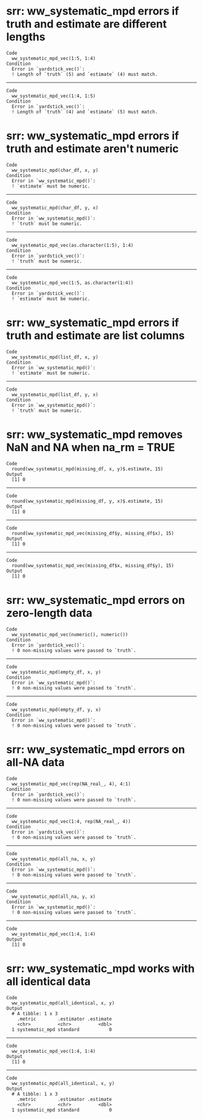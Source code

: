 # srr: ww_systematic_mpd errors if truth and estimate are different lengths

    Code
      ww_systematic_mpd_vec(1:5, 1:4)
    Condition
      Error in `yardstick_vec()`:
      ! Length of `truth` (5) and `estimate` (4) must match.

---

    Code
      ww_systematic_mpd_vec(1:4, 1:5)
    Condition
      Error in `yardstick_vec()`:
      ! Length of `truth` (4) and `estimate` (5) must match.

# srr: ww_systematic_mpd errors if truth and estimate aren't numeric

    Code
      ww_systematic_mpd(char_df, x, y)
    Condition
      Error in `ww_systematic_mpd()`:
      ! `estimate` must be numeric.

---

    Code
      ww_systematic_mpd(char_df, y, x)
    Condition
      Error in `ww_systematic_mpd()`:
      ! `truth` must be numeric.

---

    Code
      ww_systematic_mpd_vec(as.character(1:5), 1:4)
    Condition
      Error in `yardstick_vec()`:
      ! `truth` must be numeric.

---

    Code
      ww_systematic_mpd_vec(1:5, as.character(1:4))
    Condition
      Error in `yardstick_vec()`:
      ! `estimate` must be numeric.

# srr: ww_systematic_mpd errors if truth and estimate are list columns

    Code
      ww_systematic_mpd(list_df, x, y)
    Condition
      Error in `ww_systematic_mpd()`:
      ! `estimate` must be numeric.

---

    Code
      ww_systematic_mpd(list_df, y, x)
    Condition
      Error in `ww_systematic_mpd()`:
      ! `truth` must be numeric.

# srr: ww_systematic_mpd removes NaN and NA when na_rm = TRUE

    Code
      round(ww_systematic_mpd(missing_df, x, y)$.estimate, 15)
    Output
      [1] 0

---

    Code
      round(ww_systematic_mpd(missing_df, y, x)$.estimate, 15)
    Output
      [1] 0

---

    Code
      round(ww_systematic_mpd_vec(missing_df$y, missing_df$x), 15)
    Output
      [1] 0

---

    Code
      round(ww_systematic_mpd_vec(missing_df$x, missing_df$y), 15)
    Output
      [1] 0

# srr: ww_systematic_mpd errors on zero-length data

    Code
      ww_systematic_mpd_vec(numeric(), numeric())
    Condition
      Error in `yardstick_vec()`:
      ! 0 non-missing values were passed to `truth`.

---

    Code
      ww_systematic_mpd(empty_df, x, y)
    Condition
      Error in `ww_systematic_mpd()`:
      ! 0 non-missing values were passed to `truth`.

---

    Code
      ww_systematic_mpd(empty_df, y, x)
    Condition
      Error in `ww_systematic_mpd()`:
      ! 0 non-missing values were passed to `truth`.

# srr: ww_systematic_mpd errors on all-NA data

    Code
      ww_systematic_mpd_vec(rep(NA_real_, 4), 4:1)
    Condition
      Error in `yardstick_vec()`:
      ! 0 non-missing values were passed to `truth`.

---

    Code
      ww_systematic_mpd_vec(1:4, rep(NA_real_, 4))
    Condition
      Error in `yardstick_vec()`:
      ! 0 non-missing values were passed to `truth`.

---

    Code
      ww_systematic_mpd(all_na, x, y)
    Condition
      Error in `ww_systematic_mpd()`:
      ! 0 non-missing values were passed to `truth`.

---

    Code
      ww_systematic_mpd(all_na, y, x)
    Condition
      Error in `ww_systematic_mpd()`:
      ! 0 non-missing values were passed to `truth`.

---

    Code
      ww_systematic_mpd_vec(1:4, 1:4)
    Output
      [1] 0

# srr: ww_systematic_mpd works with all identical data

    Code
      ww_systematic_mpd(all_identical, x, y)
    Output
      # A tibble: 1 x 3
        .metric        .estimator .estimate
        <chr>          <chr>          <dbl>
      1 systematic_mpd standard           0

---

    Code
      ww_systematic_mpd_vec(1:4, 1:4)
    Output
      [1] 0

---

    Code
      ww_systematic_mpd(all_identical, x, y)
    Output
      # A tibble: 1 x 3
        .metric        .estimator .estimate
        <chr>          <chr>          <dbl>
      1 systematic_mpd standard           0

